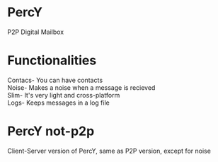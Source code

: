 # PercY
P2P Digital Mailbox

# Functionalities
Contacs- You can have contacts\
Noise- Makes a noise when a message is recieved\
Slim- It's very light and cross-platform\
Logs- Keeps messages in a log file

# PercY not-p2p

Client-Server version of PercY, same as P2P version, except for noise

